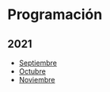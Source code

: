 # Programación

## 2021

- [Septiembre](2021/septiembre/readme.md)
- [Octubre](2021/octubre/readme.md)
- [Noviembre](2021/noviembre/readme.md)

